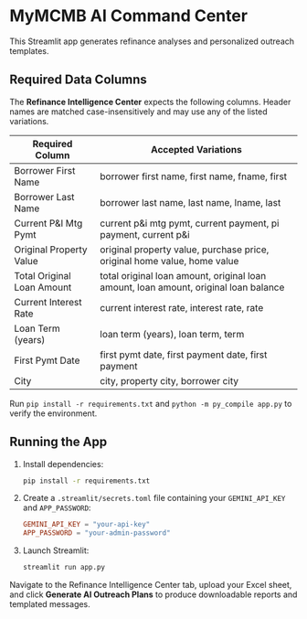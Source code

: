 # MyMCMB AI Command Center

This Streamlit app generates refinance analyses and personalized outreach templates.

## Required Data Columns
The **Refinance Intelligence Center** expects the following columns. Header names are matched case-insensitively and may use any of the listed variations.

| Required Column | Accepted Variations |
|-----------------|--------------------|
| Borrower First Name | borrower first name, first name, fname, first |
| Borrower Last Name | borrower last name, last name, lname, last |
| Current P&I Mtg Pymt | current p&i mtg pymt, current payment, pi payment, current p&i |
| Original Property Value | original property value, purchase price, original home value, home value |
| Total Original Loan Amount | total original loan amount, original loan amount, loan amount, original loan balance |
| Current Interest Rate | current interest rate, interest rate, rate |
| Loan Term (years) | loan term (years), loan term, term |
| First Pymt Date | first pymt date, first payment date, first payment |
| City | city, property city, borrower city |

Run `pip install -r requirements.txt` and `python -m py_compile app.py` to verify the environment.

## Running the App
1. Install dependencies:
   ```bash
   pip install -r requirements.txt
   ```
2. Create a `.streamlit/secrets.toml` file containing your `GEMINI_API_KEY` and `APP_PASSWORD`:
   ```toml
   GEMINI_API_KEY = "your-api-key"
   APP_PASSWORD = "your-admin-password"
   ```
3. Launch Streamlit:
   ```bash
   streamlit run app.py
   ```

Navigate to the Refinance Intelligence Center tab, upload your Excel sheet, and click **Generate AI Outreach Plans** to produce downloadable reports and templated messages.
